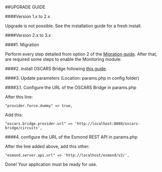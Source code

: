##UPGRADE GUIDE

####Version 1.x to 2.x

Upgrade is not possible. See the installation guide for a fresh install.

####Version 2.x to 3.x

####1. Migration

Perform every step detailed from option 2 of the [Migration guide](https://github.com/ufrgs-hyman/meican/blob/master/docs/guide/migration.md). After that, are required some steps to enable the Monitoring module:

####2. install OSCARS Bridge following [this guide](https://github.com/ufrgs-hyman/oscars-bridge/blob/master/README.md).

####3. Update parameters (Location: params.php in config folder)

####3.1. Configure the URL of the OSCARS Bridge in params.php

After this line:
```
"provider.force.dummy" => true,
```
Add this:
```
"oscars.bridge.provider.url" => 'http://localhost:8080/oscars-bridge/circuits',
```

####4. configure the URL of the Esmond REST API in params.php

After the line added above, add this other:
```
"esmond.server.api.url" => 'http://localhost/esmond/v2/',
```

Done! Your application must be ready for use.

